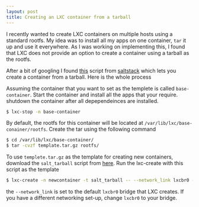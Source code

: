 ```yaml
---
layout: post
title: Creating an LXC container from a tarball
---
```


I recently wanted to create LXC containers on multiple hosts using a standard
rootfs. My idea was to install all my apps on one container, `tar` it up and
use it everywhere. As I was working on implementing this, I found that LXC does
not provide an option to create  a container using a tarball as the rootfs.

After a bit of googling I found
[this](https://raw.githubusercontent.com/saltstack/salt/develop/salt/templates/lxc/salt_tarball)
script from [saltstack](http://saltstack.com/) which lets you create a
container from a tarball. Here is the whole process

Assuming the container that you want to set as the templete is called
`base-container`. Start the container and install all the apps that your require. 
shutdown the container after all depependeinces are installed. 

```bash
$ lxc-stop -n base-container
```

By default, the rootfs for this container will be located
at `/var/lib/lxc/base-conainer/rootfs`. Create the tar using the following 
command 

```bash
$ cd /var/lib/lxc/base-container/
$ tar -cvzf template.tar.gz rootfs/
```

To use `templete.tar.gz` as the template for creating new containers, download
the `salt_tarball` script from
[here](https://raw.githubusercontent.com/saltstack/salt/develop/salt/templates/lxc/salt_tarball).
Run the lxc-create with this script as the template

```bash 
$ lxc-create -n newcontainer -t salt_tarball -- --network_link lxcbr0 --imgtar template.tar.gz 
``` 

the `--network_link` is set to the default `lxcbr0` bridge that LXC creates. If
you have a different networking set-up, change `lxcbr0`  to your bridge.
